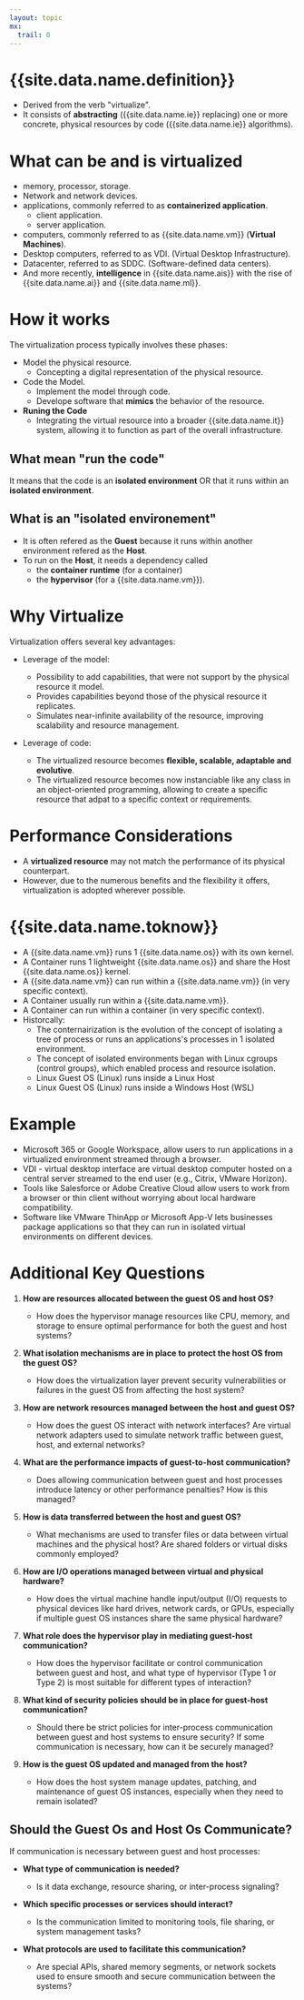 ```yaml
---
layout: topic
mx:
  trail: 0
---
```



# {{site.data.name.definition}}
- Derived from the verb "virtualize".
- It consists of **abstracting** ({{site.data.name.ie}} replacing) one or more concrete, physical resources by code ({{site.data.name.ie}} algorithms).

# What can be and is virtualized
- memory, processor, storage.
- Network and network devices.
- applications, commonly referred to as **containerized application**.
  - client application.
  - server application.
- computers, commonly referred to as {{site.data.name.vm}} (**Virtual Machines**).
- Desktop computers, referred to as VDI. (Virtual Desktop Infrastructure).
- Datacenter, referred to as SDDC. (Software-defined data centers).
- And more recently, **intelligence** in {{site.data.name.ais}} with the rise of {{site.data.name.ai}} and {{site.data.name.ml}}.

# How it works
The virtualization process typically involves these phases:
  - Model the physical resource.
    - Concepting a digital representation of the physical resource.
  - Code the Model.
    - Implement the model through code. 
    - Develope software that **mimics** the behavior of the resource.
  - **Runing the Code**
    - Integrating the virtual resource into a broader {{site.data.name.it}} system, allowing it to function as part of the overall infrastructure.

## What mean "run the code"
It means that the code is an **isolated environment** OR that it runs within an **isolated environment**.


## What is an "isolated environement"
- It is often refered as the **Guest** because it runs within another environment refered as the **Host**.
- To run on the **Host**, it needs a dependency called 
  - the **container runtime** (for a container)
  - the **hypervisor**        (for a {{site.data.name.vm}}).




# Why Virtualize

Virtualization offers several key advantages:

- Leverage of the model:
  - Possibility to add capabilities, that were not support by the physical resource it model.
  - Provides capabilities beyond those of the physical resource it replicates.
  - Simulates near-infinite availability of the resource, improving scalability and resource management.

- Leverage of code:
  - The virtualized resource becomes **flexible, scalable, adaptable and evolutive**.
  - The virtualized resource becomes now instanciable like any class in an object-oriented programming, allowing to create a specific resource that adpat to a specific context or requirements.


# Performance Considerations

- A **virtualized resource** may not match the performance of its physical counterpart.
- However, due to the numerous benefits and the flexibility it offers, virtualization is adopted wherever possible.


# {{site.data.name.toknow}}

- A {{site.data.name.vm}} runs 1 {{site.data.name.os}} with its own kernel.
- A Container runs 1 lightweight {{site.data.name.os}} and share the Host {{site.data.name.os}} kernel.
- A {{site.data.name.vm}} can run within a {{site.data.name.vm}} (in very specific context).
- A Container usually run within a {{site.data.name.vm}}.
- A Container can run within a container (in very specific context).
- Historcally:
  - The conternairization is the evolution of the concept of isolating a tree of process or runs an applications's processes in 1 isolated environment.
  - The concept of isolated environments began with Linux cgroups (control groups), which enabled process and resource isolation.
  - Linux Guest OS (Linux) runs inside a Linux Host
  - Linux Guest OS (Linux) runs inside a Windows Host (WSL)


# Example
- Microsoft 365 or Google Workspace, allow users to run applications in a virtualized environment streamed through a browser.
- VDI  - virtual desktop interface are virtual desktop computer hosted on a central server streamed to the end user (e.g., Citrix, VMware Horizon).
- Tools like Salesforce or Adobe Creative Cloud allow users to work from a browser or thin client without worrying about local hardware compatibility.
- Software like VMware ThinApp or Microsoft App-V lets businesses package applications so that they can run in isolated virtual environments on different devices.




# Additional Key Questions

1. **How are resources allocated between the guest OS and host OS?**
   - How does the hypervisor manage resources like CPU, memory, and storage to ensure optimal performance for both the guest and host systems?
  
2. **What isolation mechanisms are in place to protect the host OS from the guest OS?**
   - How does the virtualization layer prevent security vulnerabilities or failures in the guest OS from affecting the host system?

3. **How are network resources managed between the host and guest OS?**
   - How does the guest OS interact with network interfaces? Are virtual network adapters used to simulate network traffic between guest, host, and external networks?

4. **What are the performance impacts of guest-to-host communication?**
   - Does allowing communication between guest and host processes introduce latency or other performance penalties? How is this managed?

5. **How is data transferred between the host and guest OS?**
   - What mechanisms are used to transfer files or data between virtual machines and the physical host? Are shared folders or virtual disks commonly employed?

6. **How are I/O operations managed between virtual and physical hardware?**
   - How does the virtual machine handle input/output (I/O) requests to physical devices like hard drives, network cards, or GPUs, especially if multiple guest OS instances share the same physical hardware?

7. **What role does the hypervisor play in mediating guest-host communication?**
   - How does the hypervisor facilitate or control communication between guest and host, and what type of hypervisor (Type 1 or Type 2) is most suitable for different types of interaction?

8. **What kind of security policies should be in place for guest-host communication?**
   - Should there be strict policies for inter-process communication between guest and host systems to ensure security? If some communication is necessary, how can it be securely managed?

9. **How is the guest OS updated and managed from the host?**
   - How does the host system manage updates, patching, and maintenance of guest OS instances, especially when they need to remain isolated?

## Should the Guest Os and Host Os Communicate?

If communication is necessary between guest and host processes:

- **What type of communication is needed?**
  - Is it data exchange, resource sharing, or inter-process signaling?

- **Which specific processes or services should interact?**
  - Is the communication limited to monitoring tools, file sharing, or system management tasks?

- **What protocols are used to facilitate this communication?**
  - Are special APIs, shared memory segments, or network sockets used to ensure smooth and secure communication between the systems?

